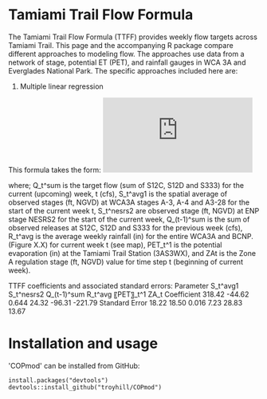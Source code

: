 # Tamiami Trail Flow Formula 
The Tamiami Trail Flow Formula (TTFF) provides weekly flow targets across Tamiami Trail. This page and the accompanying R package compare different approaches to modeling flow. The approaches use data from a network of stage, potential ET (PET), and rainfall gauges in WCA 3A and Everglades National Park. The specific approaches included here are:

1. Multiple linear regression

This formula takes the form: 
![equation](http://www.sciweavers.org/tex2img.php?eq=%20Q_%7Bt%7D%5E%7Bsum%7D%20%20%3D%20%20%20%5Cbeta_%7B1%7D%20%20%20%20%5Cast%20%20%20%20S_%7Bt%7D%5E%7Bnesrs2%7D%20%2B%20%5Cbeta_%7B3%7D%20%20%20%5Cast%20Q_%7Bt-1%7D%5E%7Bsum%7D%20%20%2B%20%5Cbeta_%7B4%7D%20%20%20%5Cast%20R_%7Bt%7D%5E%7BAvg%7D%20%20%2B%20%5Cbeta_%7B5%7D%20%20%20%5Cast%20PET_%7Bt%7D%20%2B%20%5Cbeta_%7B6%7D%20%20%20%5Cast%20ZA_%7Bt%7D&bc=White&fc=Black&im=jpg&fs=12&ff=arev&edit=0)


where;
Q_t^sum is the target flow (sum of  S12C, S12D and S333) for the current (upcoming) week, t (cfs),
 S_t^avg1 is the spatial average of observed stages (ft, NGVD) at WCA3A stages A-3, A-4 and A3-28 for the start of the current week t,
S_t^nesrs2 are observed stage (ft, NGVD) at ENP stage NESRS2 for the start of the current week,
Q_(t-1)^sum is the sum of observed releases at S12C, S12D and S333 for the previous week (cfs),
R_t^avg is the average weekly rainfall (in) for the entire WCA3A and BCNP.  (Figure X.X) for current week t (see map),
PET_t^1 is the potential evaporation (in) at the Tamiami Trail Station (3AS3WX), and
ZAt is the Zone A regulation stage (ft, NGVD) value for time step t (beginning of current week).

TTFF coefficients and associated standard errors:
Parameter	S_t^avg1	S_t^nesrs2	Q_(t-1)^sum	R_t^avg	〖PET〗_t^1	ZA_t
Coefficient	318.42	-44.62	0.644	24.32	-96.31	-221.79
Standard Error 	18.22	18.50	0.016	7.23	28.83	13.67



# Installation and usage

'COPmod' can be installed from GitHub:


```
install.packages("devtools")
devtools::install_github("troyhill/COPmod")
```

